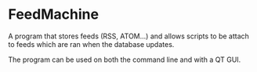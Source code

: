 FeedMachine
===========

A program that stores feeds (RSS, ATOM...) and allows scripts to be attach to feeds which are ran when the database updates. 

The program can be used on both the command line and with a QT GUI. 
